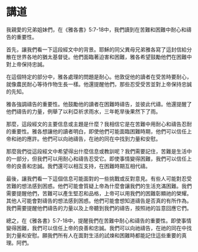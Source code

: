 # 講道

我親愛的兄弟姐妹們，在《雅各書》5:7-18中，我們讀到在苦難和困難中耐心和禱告的重要性。

首先，讓我們看一下這段經文中的背景。耶穌的同父異母兄弟雅各寫了這封信給分散在世界各地的猶太基督徒。他們面臨著迫害和困難，雅各希望鼓勵他們在困難中對上帝保持忠誠。

在這個特定的部分中，雅各處理的問題是耐心。他敦促他的讀者在受苦時要耐心，就像農民耐心等待作物生長一樣。他還提醒他們，那些忍受受苦並對上帝保持忠誠的先知。

雅各強調禱告的重要性。他鼓勵他的讀者在困難時禱告，並彼此代禱。他還提醒了他們禱告的力量，例舉了以利亞祈求雨水，三年乾旱後果然下了雨。

那麼，這段經文的主要信息或主題是什麼？我相信它是在苦難中用耐心和禱告忍耐的重要性。雅各想讓他的讀者明白，即使他們可能面臨困難時期，他們可以信任上帝和祂的應許。他們可以向祂禱告，在祂的同在中找到力量和安慰。

那麼我們從這段經文中希望得出什麼信息或教訓呢？我們需要記住，苦難是生活中的一部分，但我們可以用耐心和禱告忍受它。即使事情變得困難，我們可以信任上帝的良善和忠誠。我們還可以相互支持，在困難時期互相代禱。

最後，讓我們看一下這個信息可能面對的一些挑戰或反對意見。有些人可能對忍受苦難的想法感到困惑。他們可能會質疑上帝為什麼會讓我們的生活充滿困難。我們需要提醒他們，苦難可以產生堅忍和品格，上帝可以用我們的困難彰顯祂的榮耀。其他人可能會對禱告的想法感到困惑。他們可能會想知道禱告是否真的有所作為。我們需要提醒他們禱告的力量以及上帝聽到我們的禱告，按照祂的旨意回應它們。

總之，在《雅各書》5:7-18中，提醒我們在苦難中耐心和禱告的重要性。即使事情變得困難，我們可以信任上帝的良善和忠誠。我們可以向祂禱告，在祂的同在中找到力量和安慰。願我們所有人在面對生活的試煉和困難時都能記住這些重要的真理。阿們。